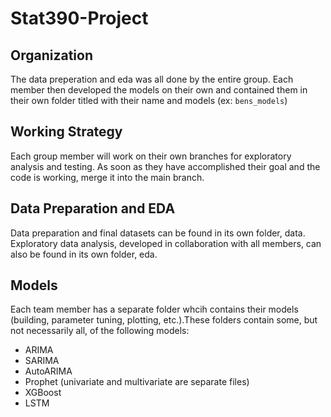 # Stat390-Project

## Organization
The data preperation and eda was all done by the entire group. Each member then developed the models on their own and contained them in their own folder titled with their name and models (ex: `bens_models`)

## Working Strategy 
Each group member will work on their own branches for exploratory analysis and testing. As soon as they have accomplished their goal and the code is working, merge it into the main branch.

## Data Preparation and EDA
Data preparation and final datasets can be found in its own folder, data. Exploratory data analysis, developed in collaboration with all members, can also be found in its own folder, eda.

## Models
Each team member has a separate folder whcih contains their models (building, parameter tuning, plotting, etc.).These folders contain some, but not necessarily all, of the following models:
* ARIMA
* SARIMA
* AutoARIMA
* Prophet (univariate and multivariate are separate files)
* XGBoost
* LSTM

